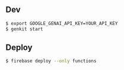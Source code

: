 ## Dev

```zsh
$ export GOOGLE_GENAI_API_KEY=YOUR_API_KEY
$ genkit start
```

## Deploy

```zsh
$ firebase deploy --only functions
```
